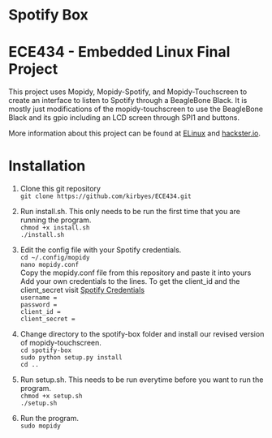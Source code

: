 # Spotify Box
# ECE434 - Embedded Linux Final Project

This project uses Mopidy, Mopidy-Spotify, and Mopidy-Touchscreen to create an interface to listen to Spotify through a BeagleBone Black. It is
mostly just modifications of the mopidy-touchscreen to use the BeagleBone Black and its gpio including an LCD screen through SPI1 and buttons.

More information about this project can be found at [ELinux](https://elinux.org/ECE434_Spotify_Box) and [hackster.io](https://www.hackster.io/bajajaman98/beaglebone-ipod-e39cd0).

# Installation

1. Clone this git repository  
`git clone https://github.com/kirbyes/ECE434.git`  
  
2. Run install.sh. This only needs to be run the first time that you are running the program.  
`chmod +x install.sh`  
`./install.sh`  

3. Edit the config file with your Spotify credentials.  
`cd ~/.config/mopidy`  
`nano mopidy.conf`  
Copy the mopidy.conf file from this repository and paste it into yours  
Add your own credentials to the lines. To get the client_id and the client_secret visit [Spotify Credentials](https://mopidy.com/ext/spotify/)  
`username = `  
`password = `  
`client_id = `  
`client_secret = `  
  
3. Change directory to the spotify-box folder and install our revised version of mopidy-touchscreen.  
`cd spotify-box`  
`sudo python setup.py install`  
`cd ..`  
  
3. Run setup.sh. This needs to be run everytime before you want to run the program.  
`chmod +x setup.sh`  
`./setup.sh`  
  
4. Run the program.  
`sudo mopidy`  
